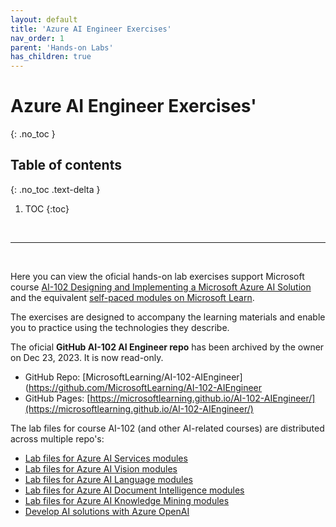 ```yaml
---
layout: default
title: 'Azure AI Engineer Exercises'
nav_order: 1
parent: 'Hands-on Labs'
has_children: true
---
```


# Azure AI Engineer Exercises'
{: .no_toc }


## Table of contents
{: .no_toc .text-delta }

1. TOC
{:toc}

<br/>

---

<br/>

Here you can view the oficial hands-on lab exercises support Microsoft course [AI-102 Designing and Implementing a Microsoft Azure AI Solution](https://docs.microsoft.com/learn/certifications/courses/ai-102t00) and the equivalent [self-paced modules on Microsoft Learn](https://aka.ms/AzureLearn_AIEngineer). 

The exercises are designed to accompany the learning materials and enable you to practice using the technologies they describe.

The oficial **GitHub AI-102 AI Engineer repo** has been archived by the owner on Dec 23, 2023. It is now read-only. 
- GitHub Repo: [MicrosoftLearning/AI-102-AIEngineer](https://github.com/MicrosoftLearning/AI-102-AIEngineer
- GitHub Pages: [https://microsoftlearning.github.io/AI-102-AIEngineer/](https://microsoftlearning.github.io/AI-102-AIEngineer/)


The lab files for course AI-102 (and other AI-related courses) are distributed across multiple repo's:
- [Lab files for Azure AI Services modules](https://github.com/MicrosoftLearning/mslearn-ai-services)
- [Lab files for Azure AI Vision modules](https://github.com/MicrosoftLearning/mslearn-ai-vision)
- [Lab files for Azure AI Language modules](https://github.com/MicrosoftLearning/mslearn-ai-language)
- [Lab files for Azure AI Document Intelligence modules](https://github.com/MicrosoftLearning/mslearn-ai-document-intelligence)
- [Lab files for Azure AI Knowledge Mining modules](https://github.com/MicrosoftLearning/mslearn-knowledge-mining)
- [Develop AI solutions with Azure OpenAI](https://github.com/MicrosoftLearning/mslearn-openai)
